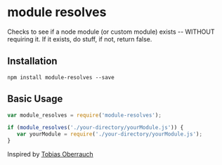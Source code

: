 # module resolves
Checks to see if a node module (or custom module) exists -- WITHOUT requiring it. If it exists, do stuff, if not, return false.

## Installation
```
npm install module-resolves --save
```

## Basic Usage
```js
var module_resolves = require('module-resolves');

if (module_resolves('./your-directory/yourModule.js')) {
   var yourModule = require('./your-directory/yourModule.js');
}
```


Inspired by [Tobias Oberrauch](https://github.com/tobiasoberrauch/module-exists)